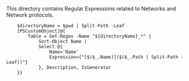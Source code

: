 ﻿This directory contains Regular Expressions related to Networks and Network protocols.

~~~PipeScript{
    $directoryName = $pwd | Split-Path -Leaf 
    [PSCustomObject]@{
        Table = Get-Regex -Name "${directoryName}_*" |
            Sort-Object Name |
            Select @{
                Name='Name'
                Expression={"[$($_.Name)]($($_.Path | Split-Path -Leaf))"}
            }, Description, IsGenerator
    }}
~~~